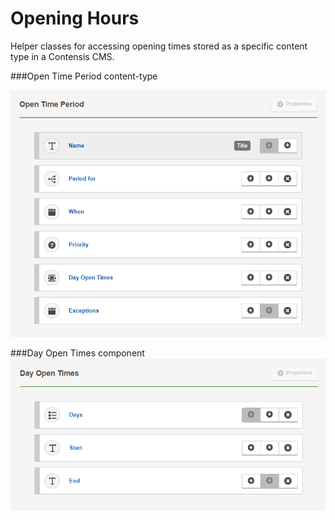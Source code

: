 Opening Hours
===

Helper classes for accessing opening times stored as a specific content type in a Contensis CMS.

###Open Time Period content-type

![Screenshot of the Open Time Period content type](https://raw.githubusercontent.com/UniversityOfBrightonComputing/Contensis.OpeningHours/master/OpenTimePeriod.png)

###Day Open Times component
![Screenshot of the Day Open Times component](https://raw.githubusercontent.com/UniversityOfBrightonComputing/Contensis.OpeningHours/master/DayOpenTimes.png)